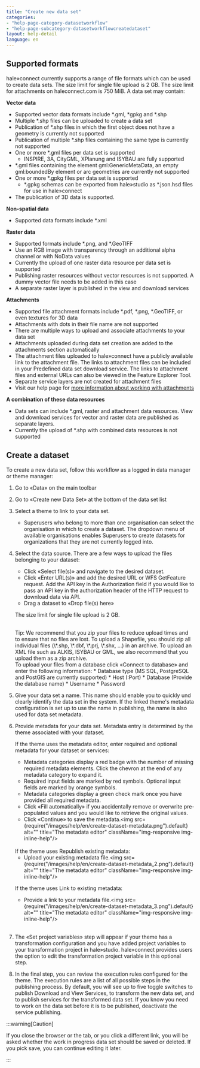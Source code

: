 ```yaml
---
title: "Create new data set"
categories:
- "help-page-category-datasetworkflow"
- "help-page-subcategory-datasetworkflowcreatedataset"
layout: help-detail
language: en
---
```


## Supported formats ##

hale»connect currently supports a range of file formats which can be used to create data sets. The size limit for single file upload is 2 GB. The size limit for attachments on haleconnect.com is 750 MiB. A data set may contain:

**Vector data**
  * Supported vector data formats include \*.gml, \*gpkg and \*.shp
  * Multiple \*.shp files can be uploaded to create a data set
  * Publication of \*.shp files in which the first object does not have a geometry is currently not supported
  * Publication of multiple \*.shp files containing the same type is currently not supported
  * One or more  \*.gml files per data set is supported
    * INSPIRE, 3A, CityGML, XPlanung and ISYBAU are fully supported
  * \*.gml files containing the element gml:GenericMetaData, an empty gml:boundedBy element or arc geometries are currently not supported
  * One or more  \*.gpkg files per data set is supported
    * \*.gpkg schemas can be exported from hale»studio as \*.json.hsd files for use in hale»connect
  * The publication of 3D data is supported.

**Non-spatial data**
  * Supported data formats include \*.xml

**Raster data**
  * Supported formats include \*.png, and \*.GeoTIFF
  * Use an RGB image with transparency through an additional alpha channel or with NoData values
  * Currently the upload of one raster data resource per data set is supported
  * Publishing raster resources without vector resources is not supported. A dummy vector file needs to be added in this case
  * A separate raster layer is published in the view and download services

**Attachments**
  * Supported file attachment formats include \*.pdf, \*.png, \*.GeoTIFF, or even textures for 3D data
  * Attachments with dots in their file name are not supported
  * There are multiple ways to upload and associate attachments to your data set
  * Attachments uploaded during data set creation are added to the attachments section automatically
  * The attachment files uploaded to hale»connect have a publicly available link to the attachment file. The links to attachment files can be included in your Predefined data set download service. The links to attachment files and external URLs can also be viewed in the Feature Explorer Tool.
  * Separate service layers are not created for attachment files
  * Visit our help page for [more information about working with attachments](../../references/data/2018-03-10-reference-data-files.md)

**A combination of these data resources**
  * Data sets can include \*.gml, raster and attachment data resources. View and download services for vector and raster data are published as separate layers.
  * Currently the upload of \*.shp with combined data resources is not supported

## Create a dataset ##

To create a new data set, follow this workflow as a logged in data manager or theme manager:

1. Go to &laquo;Data&raquo; on the main toolbar
2. Go to &laquo;Create new Data Set&raquo; at the bottom of the data set list
3. Select a theme to link to your data set.
    * Superusers who belong to more than one organisation can select the organisation in which to create a dataset. The dropdown menu of available organisations enables Superusers to create datasets for organizations that they are not currently logged into.
4. Select the data source. There are a few ways to upload the files belonging to your dataset:
    *	Click &laquo;Select file(s)&raquo; and navigate to the desired dataset.
    * Click &laquo;Enter URL(s)&raquo; and add the desired URL or WFS GetFeature request. Add the API key in the Authorization field if you would like to pass an API key in the authorization header of the HTTP request to download data via API.
    * Drag a dataset to &laquo;Drop file(s) here&raquo;

   The size limit for single file upload is 2 GB.

   <br/>
   Tip: We recommend that you zip your files to reduce upload times and to ensure that no files are lost. To upload a Shapefile, you should zip all individual files (\*.shp, \*.dbf, \*.prj, \*.shx, …) in an archive. To upload an XML file such as ALKIS, ISYBAU or GML, we also recommend that you upload them as a zip archive.

   <br/>
   To upload your files from a database click &laquo;Connect to database&raquo; and enter the following information:
      * Database type (MS SQL, PostgreSQL and PostGIS are currently supported)
      * Host (:Port)
      * Database (Provide the database name)
      * Username
      * Password
    <br/>
    <img src={require("/images/help/en/upload_from_database.png").default} alt="" title="Uploading files from a database" className="img-responsive img-inline-help"/>

5.	Give your data set a name. This name should enable you to quickly und clearly identify the data set in the system. If the linked theme's metadata configuration is set up to use the name in publishing, the name is also used for data set metadata.
6.	Provide metadata for your data set. Metadata entry is determined by the theme associated with your dataset.

    If the theme uses the metadata editor, enter required and optional metadata for your dataset or services:
      * Metadata categories display a red badge with the number of missing required metadata elements. Click the chevron at the end of any  metadata category to expand it.
      * Required input fields are marked by red symbols. Optional input fields are marked by orange symbols.
      * Metadata categories display a green check mark once you have provided all required metadata.
      * Click «Fill automatically» if you accidentally remove or overwrite pre-populated values and you would like to retrieve the original values.
      * Click &laquo;Continue&raquo; to save the metadata.<img src={require("/images/help/en/create-dataset-metadata.png").default} alt="" title="The metadata editor" className="img-responsive img-inline-help"/>

      <br/>
    If the theme uses Republish existing metadata:

      * Upload your existing metadata file.<img src={require("/images/help/en/create-dataset-metadata_2.png").default} alt="" title="The metadata editor" className="img-responsive img-inline-help"/>

    If the theme uses Link to existing metadata:

      * Provide a link to your metadata file.<img src={require("/images/help/en/create-dataset-metadata_3.png").default} alt="" title="The metadata editor" className="img-responsive img-inline-help"/>
       <br/>

7. The «Set project variables» step will appear if your theme has a transformation configuration and you have added project variables to your transformation project in hale»studio. hale»connect provides users the option to edit the transformation project variable in this optional step.
8.	In the final step, you can review the execution rules configured for the theme. The execution rules are a list of all possible steps in the publishing process. By default, you will see up to five toggle switches to publish Download and View Services, to transform the new data set, and to publish services for the transformed data set. If you know you need to work on the data set before it is to be published, deactivate the service publishing.

:::warning[Caution]

If you close the browser or the tab, or you click a different link, you will be asked whether the work in progress data set should be saved or deleted. If you pick save, you can continue editing it later.

:::

